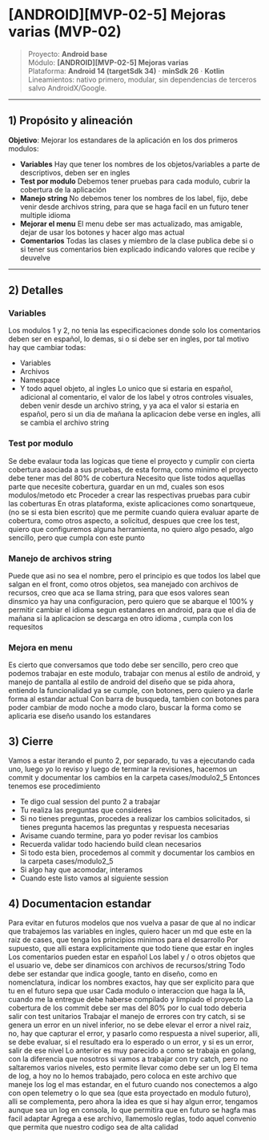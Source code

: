 # [ANDROID][MVP-02-5] Mejoras varias (MVP-02)

> Proyecto: **Android base**  
> Módulo: **[ANDROID][MVP-02-5] Mejoras varias**  
> Plataforma: **Android 14 (targetSdk 34)** · **minSdk 26** · **Kotlin**  
> Lineamientos: nativo primero, modular, sin dependencias de terceros salvo AndroidX/Google.

---

## 1) Propósito y alineación
**Objetivo**: Mejorar los estandares de la aplicación en los dos primeros modulos:
- **Variables** Hay que tener los nombres de los objetos/variables a parte de descriptivos, deben ser en ingles
- **Test por modulo** Debemos tener pruebas para cada modulo, cubrir la cobertura de la aplicación
- **Manejo string** No debemos tener los nombres de los label, fijo, debe venir desde archivos string, para que se haga facil en un futuro tener multiple idioma
- **Mejorar el menu** El menu debe ser mas actualizado, mas amigable, dejar de usar los botones y hacer algo mas actual 
- **Comentarios** Todas las clases y miembro de la clase publica debe si o si tener sus comentarios bien explicado indicando valores que recibe y deuvelve


---

## 2) Detalles

### Variables

Los modulos 1 y 2, no tenia las especificaciones donde solo los comentarios deben ser en español, lo demas, si o si debe ser en ingles, por tal motivo hay que cambiar todas:
* Variables
* Archivos
* Namespace
* Y todo aquel objeto, al ingles
Lo unico que si estaria en español, adicional al comentario, el valor de los label y otros controles visuales, deben venir desde un archivo string, y ya aca el valor si estaria en español, pero si un dia de mañana la aplicacion debe verse en ingles, alli se cambia el archivo string

### Test por modulo

Se debe evalaur toda las logicas que tiene el proyecto y cumplir con cierta cobertura asociada a sus pruebas, de esta forma, como minimo el proyecto debe tener mas del 80% de cobertura
Necesito que liste todos aquellas parte que necesite cobertura, guardar  en un md, cuales son esos modulos/metodo etc
Proceder a crear las respectivas pruebas para cubir las coberturas
En otras plataforma, existe aplicaciones como sonartqueue, (no se si esta bien escrito)  que me permite cuando quiera evaluar aparte de cobertura, como otros aspecto, a solicitud, despues que cree los test, quiero que configuremos alguna herramienta, no quiero algo pesado, algo sencillo, pero que cumpla con este punto

### Manejo de archivos string

Puede que asi no sea el nombre, pero el principio es que todos los label que salgan en el front, como otros objetos, sea manejado con archivos de recursos, creo que aca se llama string, para que esos valores sean dinsmico
ya hay una configuracion, pero quiero que se abarque el 100% y permitir cambiar el idioma segun estandares en android, para que el dia de mañana si la aplicacion se descarga en otro idioma , cumpla con los requesitos

### Mejora en menu

Es cierto que conversamos que todo debe ser sencillo, pero creo que podemos trabajar en este modulo, trabajar con menus al estilo de android, y manejo de pantalla al estilo de android del diseño que se pida ahora, entiendo la funcionalidad ya se cumple, con botones, pero quiero ya darle forma al estandar actual
Con barra de busqueda, tambien con botones para poder cambiar de modo noche a modo claro, buscar la forma como se aplicaria ese diseño usando los estandares


## 3) Cierre
Vamos a estar iterando el  punto 2, por separado, tu vas a ejecutando cada uno, luego yo lo reviso y luego de terminar la revisiones, hacemos un commit y documentar los cambios en la carpeta cases/modulo2_5
Entonces tenemos ese procedimiento
* Te digo cual session del punto 2 a trabajar
* Tu realiza las preguntas que consideres
* Si no tienes preguntas, procedes a realizar los cambios solicitados, si tienes pregunta hacemos las preguntas y respuesta necesarias
* Avisame cuando termine, para yo poder revisar los cambios
* Recuerda validar todo haciendo build clean necesarios
* Si todo esta bien, procedemos al commit y documentar los cambios en la carpeta cases/modulo2_5
* Si algo hay que acomodar, interamos
* Cuando este listo vamos al siguiente session

## 4) Documentacion estandar
Para evitar en futuros modelos que nos vuelva a pasar de que al no indicar que trabajemos las variables en ingles, quiero hacer un md que este en la raiz de cases, que tenga los principios minimos para el desarrollo
Por supuesto, que alli estara explicitamente que todo tiene que estar en ingles
Los comentarios pueden estar en español
Los label y / o otros objetos que el usuario ve, debe ser dinamicos con archivos de recursos/string
Todo debe ser estandar que indica google, tanto en diseño, como en nomenclatura, indicar los nombres exactos, hay que ser explicito para que tu en el futuro sepa que usar
Cada modulo o interaccion que haga la IA, cuando me la entregue debe haberse compilado y limpiado el proyecto
La cobertura de los commit debe ser mas del 80% por lo cual todo deberia salir con test unitarios
Trabajar el manejo de errores con try catch, si se genera un error en un nivel inferior, no se debe elevar el error a nivel raiz, no, hay que capturar el error, y pasarlo como respuesta a nivel superior, alli, se debe evaluar, si el resultado era lo esperado o un error, y si es un error, salir de ese nivel
Lo anterior es muy parecido a como se trabaja en golang, con la diferencia que nosotros si vamos a trabajar con try catch, pero no saltaremos varios niveles, esto permite llevar como debe ser un log
El tema de log, a hoy no lo hemos trabajado, pero coloca en este archivo que maneje los log el mas estandar, en el futuro cuando nos conectemos a algo con open telemetry o lo que sea (que esta proyectado en modulo futuro), alli se complementa, pero ahora la idea es que si hay algun error, tengamos aunque sea un log en consola, lo que permitira que en futuro se hagfa mas facil adaptar
Agrega a ese archivo, llamemoslo reglas, todo aquel convenio que permita que nuestro codigo sea de alta calidad









